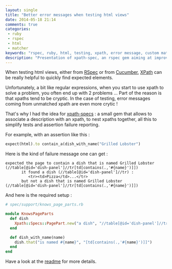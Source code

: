 ```yaml
---
layout: single
title: "Better error messages when testing html views"
date: 2014-05-18 21:14
comments: true
categories:
 - ruby
 - rspec
 - html
 - matcher
keywords: "rspec, ruby, html, testing, xpath, error message, custom matchers"
description: "Presentation of xpath-spec, an rspec gem aiming at improving error messages when testing html views with xpath"
---
```

When testing html views, either from [RSpec](http://rspec.info/) or from [Cucumber](http://rspec.info/), [XPath](http://fr.wikipedia.org/wiki/XPath) can be really helpful to quickly find expected elements.

Unfortunately, a bit like regular expressions, when you start to use xpath to solve a problem, you often end up with 2 problems ... Part of the reason is that xpaths tend to be cryptic. In the case of testing, error messages coming from unmatched xpath are even more crytic !

That's why I had the idea for [xpath-specs](https://github.com/philou/xpath-specs) : a small gem that allows to associate a description with an xpath, to nest xpaths together, all this to simplify tests and assertion failure reporting.

For example, with an assertion like this :

```ruby
expect(html).to contain_a(dish_with_name("Grilled Lobster")
```

Here is the kind of failure message one can get :

```
expected the page to contain a dish that is named Grilled Lobster (//table[@id='dish-panel']//tr[td[contains(.,'#{name}')]])
       it found a dish (//table[@id='dish-panel']//tr) :
          <tr><td>Pizza</td>...</tr>
       but not a dish that is named Grilled Lobster (//table[@id='dish-panel']//tr[td[contains(.,'#{name}')]])
```

And here is the required setup :

```ruby
# spec/support/knows_page_parts.rb

module KnowsPageParts
  def dish
    Xpath::Specs::PagePart.new("a dish", "//table[@id='dish-panel']//tr")
  end

  def dish_with_name(name)
    dish.that("is named #{name}", "[td[contains(.,'#{name}')]]")
  end
end

```

Have a look at the [readme](https://github.com/philou/xpath-specs) for more details.
